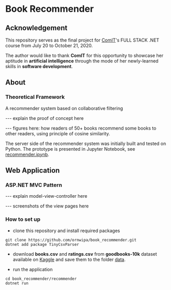 # Book Recommender

## Acknowledgement

This repository serves as the final project for [ComIT](https://www.comit.org/)'s FULL STACK .NET course from July 20 to October 21, 2020.

The author would like to thank **ComIT** for this opportunity to showcase her aptitude in **artificial intelligence** through the mode of her newly-learned skills in **software development**.

## About

### Theoretical Framework

A recommender system based on collaborative filtering

--- explain the proof of concept here

--- figures here: how readers of 50+ books recommend some books to other readers, using principle of cosine similarity.

The server side of the recommender system was initially built and tested on Python. The prototype is presented in Jupyter Notebook, see [recommender.ipynb](https://github.com/ornwipa/book_recommender/blob/master/recommender.ipynb).

## Web Application

### ASP.NET MVC Pattern

--- explain model-view-controller here

--- screenshots of the view pages here

### How to set up

- clone this repository and install required packages
```
git clone https://github.com/ornwipa/book_recommender.git
dotnet add package TinyCsvParser
```

- download **books.csv** and **ratings.csv** from **goodbooks-10k** dataset available on [Kaggle](https://www.kaggle.com/zygmunt/goodbooks-10k) and save them to the folder [data](https://github.com/ornwipa/book_recommender/tree/master/data).

- run the application
```
cd book_recommender/recommender
dotnet run
```
